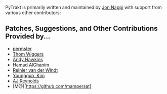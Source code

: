 PyTrakt is primarily written and maintained by [Jon Nappi](https://github.com/moogar0880) with support from various other contributors:

## Patches, Suggestions, and Other Contributions Provided by...

- [permster](https://github.com/permster)
- [Thom Wiggers](https://github.com/thomwiggers)
- [Andy Hawkins](https://github.com/a904guy)
- [Hamad AlGhanim](https://github.com/Dreamersoul)
- [Reinier van der Windt](https://github.com/reiniervdwindt)
- [Younggun, Kim](https://github.com/scari)
- [AJ Reynolds](https://github.com/stampedeboss)
- [M@][https://github.com/mampersat]

